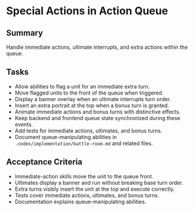 # Special Actions in Action Queue

## Summary
Handle immediate actions, ultimate interrupts, and extra actions within the queue.

## Tasks
- Allow abilities to flag a unit for an immediate extra turn.
- Move flagged units to the front of the queue when triggered.
- Display a banner overlay when an ultimate interrupts turn order.
- Insert an extra portrait at the top when a bonus turn is granted.
- Animate immediate actions and bonus turns with distinctive effects.
- Keep backend and frontend queue state synchronized during these events.
- Add tests for immediate actions, ultimates, and bonus turns.
- Document queue-manipulating abilities in `.codex/implementation/battle-room.md` and related files.

## Acceptance Criteria
- Immediate-action skills move the unit to the queue front.
- Ultimates display a banner and run without breaking base turn order.
- Extra turns visibly insert the unit at the top and execute correctly.
- Tests cover immediate actions, ultimates, and bonus turns.
- Documentation explains queue-manipulating abilities.
